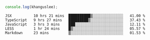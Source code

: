 ```js
console.log(khanguslee);
```

<!--START_SECTION:waka-->
```text
JSX          10 hrs 21 mins  ██████████▒░░░░░░░░░░░░░░   41.00 % 
TypeScript   9 hrs 27 mins   █████████▒░░░░░░░░░░░░░░░   37.43 % 
JavaScript   3 hrs 3 mins    ███░░░░░░░░░░░░░░░░░░░░░░   12.11 % 
LESS         1 hr 24 mins    █▒░░░░░░░░░░░░░░░░░░░░░░░   05.57 % 
Markdown     23 mins         ▒░░░░░░░░░░░░░░░░░░░░░░░░   01.53 % 
```
<!--END_SECTION:waka-->

<!--
**khanguslee/khanguslee** is a ✨ _special_ ✨ repository because its `README.md` (this file) appears on your GitHub profile.

Here are some ideas to get you started:

- 🔭 I’m currently working on ...
- 🌱 I’m currently learning ...
- 👯 I’m looking to collaborate on ...
- 🤔 I’m looking for help with ...
- 💬 Ask me about ...
- 📫 How to reach me: ...
- 😄 Pronouns: ...
- ⚡ Fun fact: ...
-->
